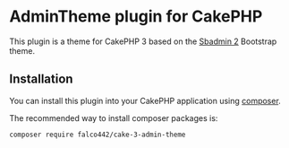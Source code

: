 # AdminTheme plugin for CakePHP

This plugin is a theme for CakePHP 3 based on the [Sbadmin 2](https://startbootstrap.com/template-overviews/sb-admin-2) Bootstrap theme.

## Installation

You can install this plugin into your CakePHP application using [composer](http://getcomposer.org).

The recommended way to install composer packages is:

```
composer require falco442/cake-3-admin-theme
```
